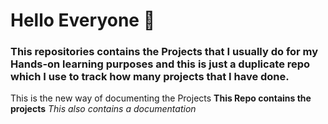 # Hello Everyone  👋 #
### This repositories contains the Projects that I usually do for my Hands-on learning purposes and this is just a duplicate repo which I use to track how many projects that I have done.  
This is the new way of documenting the Projects 
**This Repo contains the projects** 
*This also contains a documentation*

<!--
**SaiKrishna-18/SaiKrishna-18** is a ✨ _special_ ✨ repository because its `README.md` (this file) appears on your GitHub profile.

Here are some ideas to get you started:

- 🔭 I’m currently working on ...
- 🌱 I’m currently learning ...
- 👯 I’m looking to collaborate on ...
- 🤔 I’m looking for help with ...
- 💬 Ask me about ...
- 📫 How to reach me: ...
- 😄 Pronouns: ...
- ⚡ Fun fact: ...
-->
